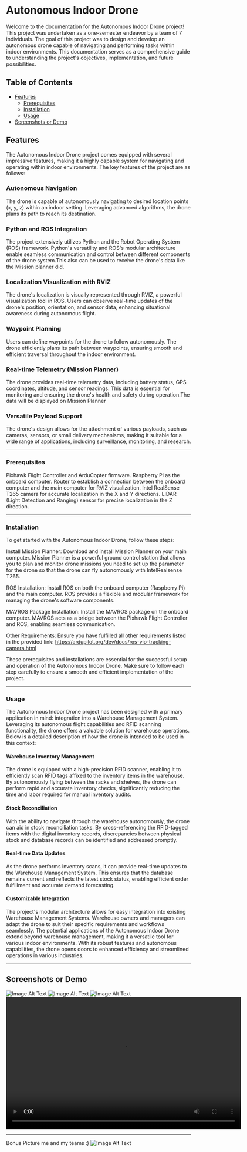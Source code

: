 # Autonomous Indoor Drone 
Welcome to the documentation for the Autonomous Indoor Drone project! This project was undertaken as a one-semester endeavor by a team of 7 individuals. The goal of this project was to design and develop an autonomous drone capable of navigating and performing tasks within indoor environments. This documentation serves as a comprehensive guide to understanding the project's objectives, implementation, and future possibilities.

## Table of Contents

- [Features](#features)
  - [Prerequisites](#prerequisites)
  - [Installation](#installation)
  - [Usage](#usage)
- [Screenshots or Demo](#screenshots-or-demo)

## Features
The Autonomous Indoor Drone project comes equipped with several impressive features, making it a highly capable system for navigating and operating within indoor environments. The key features of the project are as follows:

### Autonomous Navigation 
The drone is capable of autonomously navigating to desired location points (x, y, z) within an indoor setting. Leveraging advanced algorithms, the drone plans its path to reach its destination.

### Python and ROS Integration
The project extensively utilizes Python and the Robot Operating System (ROS) framework. Python's versatility and ROS's modular architecture enable seamless communication and control between different components of the drone system.This also can be used to receive the drone's data like the Mission planner did.

### Localization Visualization with RVIZ
The drone's localization is visually represented through RVIZ, a powerful visualization tool in ROS. Users can observe real-time updates of the drone's position, orientation, and sensor data, enhancing situational awareness during autonomous flight.

### Waypoint Planning
Users can define waypoints for the drone to follow autonomously. The drone efficiently plans its path between waypoints, ensuring smooth and efficient traversal throughout the indoor environment.

### Real-time Telemetry (Mission Planner)
The drone provides real-time telemetry data, including battery status, GPS coordinates, altitude, and sensor readings. This data is essential for monitoring and ensuring the drone's health and safety during operation.The data will be displayed on Mission Planner

### Versatile Payload Support
The drone's design allows for the attachment of various payloads, such as cameras, sensors, or small delivery mechanisms, making it suitable for a wide range of applications, including surveillance, monitoring, and research.

---

### Prerequisites
Pixhawk Flight Controller and ArduCopter firmware.
Raspberry Pi as the onboard computer.
Router to establish a connection between the onboard computer and the main computer for RVIZ visualization.
Intel RealSense T265 camera for accurate localization in the X and Y directions.
LIDAR (Light Detection and Ranging) sensor for precise localization in the Z direction.

---

### Installation
To get started with the Autonomous Indoor Drone, follow these steps:

Install Mission Planner:
Download and install Mission Planner on your main computer. Mission Planner is a powerful ground control station that allows you to plan and monitor drone missions you need to set up the parameter for the drone so that the drone can fly autonomously with IntelRealsense T265.

ROS Installation:
Install ROS on both the onboard computer (Raspberry Pi) and the main computer. ROS provides a flexible and modular framework for managing the drone's software components.

MAVROS Package Installation:
Install the MAVROS package on the onboard computer. MAVROS acts as a bridge between the Pixhawk Flight Controller and ROS, enabling seamless communication.

Other Requirements:
Ensure you have fulfilled all other requirements listed in the provided link: https://ardupilot.org/dev/docs/ros-vio-tracking-camera.html

These prerequisites and installations are essential for the successful setup and operation of the Autonomous Indoor Drone. Make sure to follow each step carefully to ensure a smooth and efficient implementation of the project.

---

### Usage
The Autonomous Indoor Drone project has been designed with a primary application in mind: integration into a Warehouse Management System. Leveraging its autonomous flight capabilities and RFID scanning functionality, the drone offers a valuable solution for warehouse operations. Below is a detailed description of how the drone is intended to be used in this context:

#### Warehouse Inventory Management
The drone is equipped with a high-precision RFID scanner, enabling it to efficiently scan RFID tags affixed to the inventory items in the warehouse. By autonomously flying between the racks and shelves, the drone can perform rapid and accurate inventory checks, significantly reducing the time and labor required for manual inventory audits.

#### Stock Reconciliation
With the ability to navigate through the warehouse autonomously, the drone can aid in stock reconciliation tasks. By cross-referencing the RFID-tagged items with the digital inventory records, discrepancies between physical stock and database records can be identified and addressed promptly.

#### Real-time Data Updates
As the drone performs inventory scans, it can provide real-time updates to the Warehouse Management System. This ensures that the database remains current and reflects the latest stock status, enabling efficient order fulfillment and accurate demand forecasting.

#### Customizable Integration
The project's modular architecture allows for easy integration into existing Warehouse Management Systems. Warehouse owners and managers can adapt the drone to suit their specific requirements and workflows seamlessly. The potential applications of the Autonomous Indoor Drone extend beyond warehouse management, making it a versatile tool for various indoor environments. With its robust features and autonomous capabilities, the drone opens doors to enhanced efficiency and streamlined operations in various industries.

---

## Screenshots or Demo
![Image Alt Text](Images/drone_1.jpeg)
![Image Alt Text](Images/drone_2.jpeg)
![Image Alt Text](Images/drone_3.jpeg)
<video width="640" height="360" controls>
  <source src="Videos/flight.mp4" type="video/mp4">
  Your browser does not support the video tag.
</video>


---
Bonus Picture me and my teams :)
![Image Alt Text](Images/Teams.jpg)




